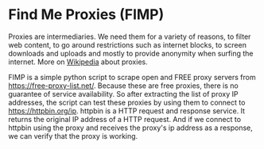 # Find Me Proxies (FIMP)
Proxies are intermediaries.  We need them for a variety of reasons, to filter web content, to go around 
restrictions such as internet blocks, to screen downloads and uploads and mostly to provide anonymity 
when surfing the internet.  More on [Wikipedia](https://en.m.wikipedia.org/wiki/Proxy_server) about 
proxies.

FIMP is a simple python script to scrape open and FREE proxy servers from https://free-proxy-list.net/.
Because these are free proxies, there is no guarantee of service availability. So after extracting 
the list of proxy IP addresses, the script can test these proxies by using them to connect to 
https://httpbin.org/ip. httpbin is a HTTP request and response service. It returns the original IP 
address of a HTTP request.  And if we connect to httpbin using the proxy and receives the proxy's 
ip address as a response, we can verify that the proxy is working.
